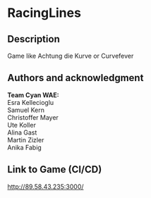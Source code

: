 # RacingLines

## Description
Game like Achtung die Kurve or Curvefever

## Authors and acknowledgment
<strong>Team Cyan WAE:</strong>
<br>
Esra Kellecioglu 
<br>
Samuel Kern
<br>
Christoffer Mayer
<br>
Ute Koller
<br>
Alina Gast
<br>
Martin Zizler
<br>
Anika Fabig

## Link to Game (CI/CD)
http://89.58.43.235:3000/
